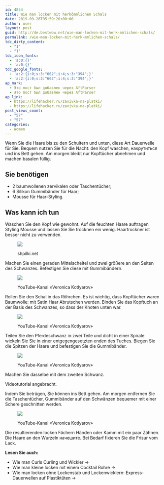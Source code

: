 ```yaml
---
id: 4854
title: Wie man locken mit herkömmlichen Schals
date: 2019-09-26T05:59:20+00:00
author: user
layout: post
guid: http://de.bestwow.net/wie-man-locken-mit-herk-mmlichen-schals/
permalink: /wie-man-locken-mit-herk-mmlichen-schals/
tdc_dirty_content:
  - "1"
  - "1"
tdc_icon_fonts:
  - 'a:0:{}'
  - 'a:0:{}'
tdc_google_fonts:
  - 'a:2:{i:0;s:3:"662";i:4;s:3:"394";}'
  - 'a:2:{i:0;s:3:"662";i:4;s:3:"394";}'
ap_mark:
  - Это пост был добавлен через AftParser
  - Это пост был добавлен через AftParser
ap_link:
  - https://lifehacker.ru/zavivka-na-platki/
  - https://lifehacker.ru/zavivka-na-platki/
post_views_count:
  - "57"
  - "57"
categories:
  - Women
---
```

Wenn Sie die Haare bis zu den Schultern und unten, diese Art Dauerwelle für Sie. Bequem nutzen Sie für die Nacht: den Kopf waschen, накрутиться und ins Bett gehen. Am morgen bleibt nur Kopftücher abnehmen und machen basalen füllig.

## Sie benötigen

  * 2 baumwollenen zervikalen oder Taschentücher;
  * 6 Silikon Gummibänder für Haar;
  * Mousse für Haar-Styling.

## Was kann ich tun

Waschen Sie den Kopf wie gewohnt. Auf die feuchten Haare auftragen Styling Mousse und lassen Sie Sie trocknen ein wenig. Haartrockner ist besser nicht zu verwenden.<figure>

![](http://de.bestwow.net/wp-content/uploads/2019/09/kak-sdelat-lokony-s-pomosch-yu-obychnyh-platkov-1.jpg) <figcaption>shpilki.net</figcaption></figure> 

Machen Sie einen geraden Mittelscheitel und zwei größere an den Seiten des Schwanzes. Befestigen Sie diese mit Gummibändern.<figure>

![](http://de.bestwow.net/wp-content/uploads/2019/09/kak-sdelat-lokony-s-pomosch-yu-obychnyh-platkov-2.jpg) <figcaption>YouTube-Kanal «Veronica Kotlyarov»</figcaption></figure> 

Rollen Sie den Schal in das Röhrchen. Es ist wichtig, dass Kopftücher waren Baumwolle: mit Satin Haar Abrutschen werden. Binden Sie das Kopftuch an der Basis des Schwanzes, so dass der Knoten unten war.<figure>

![](http://de.bestwow.net/wp-content/uploads/2019/09/kak-sdelat-lokony-s-pomosch-yu-obychnyh-platkov-3.jpg) <figcaption>YouTube-Kanal «Veronica Kotlyarov»</figcaption></figure> 

Teilen Sie den Pferdeschwanz in zwei Teile und dicht in einer Spirale wickeln Sie Sie in einer entgegengesetzten enden des Tuches. Biegen Sie die Spitzen der Haare und befestigen Sie die Gummibänder.<figure>

![](http://de.bestwow.net/wp-content/uploads/2019/09/kak-sdelat-lokony-s-pomosch-yu-obychnyh-platkov-4.jpg) <figcaption>YouTube-Kanal «Veronica Kotlyarov»</figcaption></figure> 

Machen Sie dasselbe mit dem zweiten Schwanz.

Videotutorial angebracht.</p> 

Indem Sie betrügen, Sie können ins Bett gehen. Am morgen entfernen Sie die Taschentücher, Gummibänder auf den Schwänzen bequemer mit einer Schere geschnitten werden.<figure>

![](http://de.bestwow.net/wp-content/uploads/2019/09/kak-sdelat-lokony-s-pomosch-yu-obychnyh-platkov-5.jpg) <figcaption>YouTube-Kanal «Veronica Kotlyarov»</figcaption></figure> 

Die resultierenden locken Fächern Händen oder Kamm mit ein paar Zähnen. Die Haare an den Wurzeln начешите. Bei Bedarf fixieren Sie die Frisur vom Lack.

**Lesen Sie auch:**

  * Wie man Curls Curling und Wickler →
  * Wie man kleine locken mit einem Cocktail Rohre →
  * Wie man locken ohne Lockenstab und Lockenwicklern: Express-Dauerwellen auf Plastiktüten →